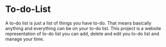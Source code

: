 # To-do-List
A to-do list is just a list of things you have to-do. That means basically anything and everything can be on your to-do list.
This project is a website representation of to-do list you can add, delete and edit you to-do list and manage your time.
